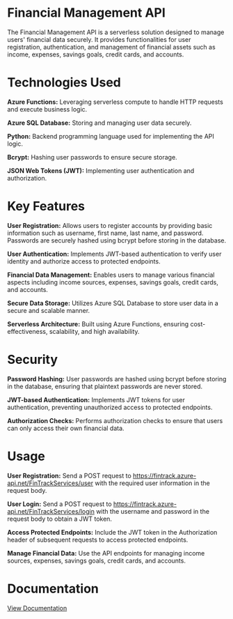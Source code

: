 # Financial Management API

The Financial Management API is a serverless solution designed to manage users' financial data securely. It provides functionalities for user registration, authentication, and management of financial assets such as income, expenses, savings goals, credit cards, and accounts.

# Technologies Used
**Azure Functions:** Leveraging serverless compute to handle HTTP requests and execute business logic.

**Azure SQL Database:** Storing and managing user data securely.

**Python:** Backend programming language used for implementing the API logic.

**Bcrypt:** Hashing user passwords to ensure secure storage.

**JSON Web Tokens (JWT):** Implementing user authentication and authorization.

# Key Features
**User Registration:** Allows users to register accounts by providing basic information such as username, first name, last name, and password. Passwords are securely hashed using bcrypt before storing in the database.

**User Authentication:** Implements JWT-based authentication to verify user identity and authorize access to protected endpoints.

**Financial Data Management:** Enables users to manage various financial aspects including income sources, expenses, savings goals, credit cards, and accounts.

**Secure Data Storage:** Utilizes Azure SQL Database to store user data in a secure and scalable manner.

**Serverless Architecture:** Built using Azure Functions, ensuring cost-effectiveness, scalability, and high availability.

# Security
**Password Hashing:** User passwords are hashed using bcrypt before storing in the database, ensuring that plaintext passwords are never stored.

**JWT-based Authentication:** Implements JWT tokens for user authentication, preventing unauthorized access to protected endpoints.

**Authorization Checks:** Performs authorization checks to ensure that users can only access their own financial data.

# Usage
**User Registration:** Send a POST request to https://fintrack.azure-api.net/FinTrackServices/user with the required user information in the request body.

**User Login:** Send a POST request to https://fintrack.azure-api.net/FinTrackServices/login with the username and password in the request body to obtain a JWT token.

**Access Protected Endpoints:** Include the JWT token in the Authorization header of subsequent requests to access protected endpoints.

**Manage Financial Data:** Use the API endpoints for managing income sources, expenses, savings goals, credit cards, and accounts.

# Documentation 
[View Documentation 
](https://documenter.getpostman.com/view/31293366/2sA3JDhkef)
